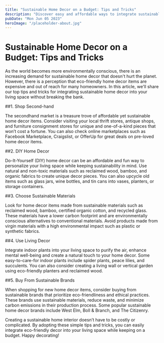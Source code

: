 ```yaml
---
title: "Sustainable Home Decor on a Budget: Tips and Tricks"
description: "Discover easy and affordable ways to integrate sustainable home decor into your living space. Read on for our top tips and tricks!"
pubDate: "Mon Jun 05 2023"
heroImage: "/placeholder-about.jpg"
---
```


# Sustainable Home Decor on a Budget: Tips and Tricks

As the world becomes more environmentally conscious, there is an increasing demand for sustainable home decor that doesn&#39;t hurt the planet. However, there is a perception that eco-friendly home decor items are expensive and out of reach for many homeowners. In this article, we&#39;ll share our top tips and tricks for integrating sustainable home decor into your living space without breaking the bank.

##1. Shop Second-hand

The secondhand market is a treasure trove of affordable yet sustainable home decor items. Consider visiting your local thrift stores, antique shops, and furniture consignment stores for unique and one-of-a-kind pieces that won’t cost a fortune. You can also check online marketplaces such as Facebook Marketplace, Craigslist, or OfferUp for great deals on pre-loved home decor items.

##2. DIY Home Decor

Do-It-Yourself (DIY) home decor can be an affordable and fun way to personalize your living space while keeping sustainability in mind. Use natural and non-toxic materials such as reclaimed wood, bamboo, and organic fabrics to create unique decor pieces. You can also upcycle old items such as glass jars, wine bottles, and tin cans into vases, planters, or storage containers.

##3. Choose Sustainable Materials

Look for home decor items made from sustainable materials such as reclaimed wood, bamboo, certified organic cotton, and recycled glass. These materials have a lower carbon footprint and are environmentally conscious alternatives to conventional materials. Avoid products made from virgin materials with a high environmental impact such as plastic or synthetic fabrics.

##4. Use Living Decor

Integrate indoor plants into your living space to purify the air, enhance mental well-being and create a natural touch to your home decor. Some easy-to-care-for indoor plants include spider plants, peace lilies, and succulents. You can also consider creating a living wall or vertical garden using eco-friendly planters and reclaimed wood.

##5. Buy From Sustainable Brands

When shopping for new home decor items, consider buying from sustainable brands that prioritize eco-friendliness and ethical practices. These brands use sustainable materials, reduce waste, and minimize carbon emissions in their production process. Some popular sustainable home decor brands include West Elm, Boll &amp; Branch, and The Citizenry.

Creating a sustainable home interior doesn’t have to be costly or complicated. By adopting these simple tips and tricks, you can easily integrate eco-friendly decor into your living space while keeping on a budget. Happy decorating!

